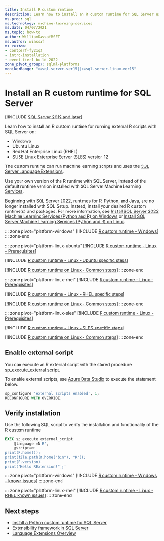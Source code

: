 ```yaml
---
title: Install R custom runtime
description: Learn how to install an R custom runtime for SQL Server using Language Extensions. The Python custom runtime can run machine learning scripts.
ms.prod: sql
ms.technology: machine-learning-services
ms.date: 04/07/2021
ms.topic: how-to
author: WilliamDAssafMSFT
ms.author: wiassaf
ms.custom:
- contperf-fy21q3
- intro-installation
- event-tier1-build-2022
zone_pivot_groups: sqlml-platforms
monikerRange: ">=sql-server-ver15||>=sql-server-linux-ver15"
---
```

# Install an R custom runtime for SQL Server

[!INCLUDE [SQL Server 2019 and later](../../includes/applies-to-version/sqlserver2019.md)]

Learn how to install an R custom runtime for running external R scripts with SQL Server on:

+ Windows
+ Ubuntu Linux
+ Red Hat Enterprise Linux (RHEL)
+ SUSE Linux Enterprise Server (SLES) version 12

The custom runtime can run machine learning scripts and uses the [SQL Server Language Extensions](../../language-extensions/language-extensions-overview.md).

Use your own version of the R runtime with SQL Server, instead of the default runtime version installed with [SQL Server Machine Learning Services](../sql-server-machine-learning-services.md).

Beginning with SQL Server 2022, runtimes for R, Python, and Java, are no longer installed with SQL Setup. Instead, install your desired R custom runtime(s) and packages. For more information, see [Install SQL Server 2022 Machine Learning Services (Python and R) on Windows](sql-machine-learning-services-windows-install-sql-2022.md) or [Install SQL Server Machine Learning Services (Python and R) on Linux](../../linux/sql-server-linux-setup-machine-learning.md).

::: zone pivot="platform-windows"
[!INCLUDE [R custom runtime - Windows](includes/custom-runtime-r-windows.md)]
::: zone-end

::: zone pivot="platform-linux-ubuntu"
[!INCLUDE [R custom runtime - Linux - Prerequisites](includes/custom-runtime-r-linux-prerequisites.md)]

[!INCLUDE [R custom runtime - Linux - Ubuntu specific steps](includes/custom-runtime-r-linux-ubuntu.md)]

[!INCLUDE [R custom runtime on Linux - Common steps](includes/custom-runtime-r-linux-common.md)]
::: zone-end

::: zone pivot="platform-linux-rhel"
[!INCLUDE [R custom runtime - Linux - Prerequisites](includes/custom-runtime-r-linux-prerequisites.md)]

[!INCLUDE [R custom runtime - Linux - RHEL specific steps](includes/custom-runtime-r-linux-rhel.md)]

[!INCLUDE [R custom runtime on Linux - Common steps](includes/custom-runtime-r-linux-common.md)]
::: zone-end

::: zone pivot="platform-linux-sles"
[!INCLUDE [R custom runtime - Linux - Prerequisites](includes/custom-runtime-r-linux-prerequisites.md)]

[!INCLUDE [R custom runtime - Linux - SLES specific steps](includes/custom-runtime-r-linux-sles.md)]

[!INCLUDE [R custom runtime on Linux - Common steps](includes/custom-runtime-r-linux-common.md)]
::: zone-end

## Enable external script

You can execute an R external script with the stored procedure [sp_execute_external script](../../relational-databases/system-stored-procedures/sp-execute-external-script-transact-sql.md).

To enable external scripts, use [Azure Data Studio](../../azure-data-studio/what-is-azure-data-studio.md) to execute the statement below.

```sql
sp_configure 'external scripts enabled', 1;
RECONFIGURE WITH OVERRIDE;  
```

## Verify installation

Use the following SQL script to verify the installation and functionality of the R custom runtime.

```sql
EXEC sp_execute_external_script
    @language =N'R',
    @script=N'
print(R.home());
print(file.path(R.home("bin"), "R"));
print(R.version);
print("Hello RExtension!");'
```

::: zone pivot="platform-windows"
[!INCLUDE [R custom runtime - Windows - known issues](includes/custom-runtime-r-windows-known-issues.md)]
::: zone-end

::: zone pivot="platform-linux-rhel"
[!INCLUDE [R custom runtime - Linux - RHEL known issues](includes/custom-runtime-r-linux-known-issues-rhel.md)]
::: zone-end

## Next steps

+ [Install a Python custom runtime for SQL Server](custom-runtime-python.md)
+ [Extensibility framework in SQL Server](../concepts/extensibility-framework.md)
+ [Language Extensions Overview](../../language-extensions/language-extensions-overview.md)
